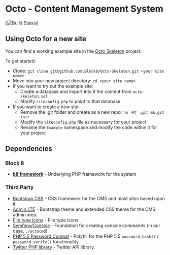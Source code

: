 # Octo - Content Management System
[![Build Status](http://ec2-52-10-26-150.us-west-2.compute.amazonaws.com/build-status/image/1)]

## Using Octo for a new site
You can find a working example site in the [Octo Skeleton](https://github.com/Block8/Octo-Skeleton) project.

To get started:

* Clone: `git clone git@github.com:Block8/Octo-Skeleton.git <your site name>`
* Move into your new project directory: `cd <your site name>`
* If you want to try out the example site:
  * Create a database and import into it the content from `octo-skeleton.sql`
  * Modify `siteconfig.php` to point to that database
* If you want to create a new site:
  * Remove the .git folder and create as a new repo: `rm -Rf .git && git init`
  * Modify the `siteconfig.php` file as necessary for your project
  * Rename the `Example` namespace and modify the code within it for your project

## Dependencies

### Block 8
* **[b8 framework](https://github.com/block8/b8framework)** - Underlying PHP framework for the system

### Third Party
* [Bootstrap CSS](http://getbootstrap.com/) - CSS framework for the CMS and most sites based upon it
* [Admin LTE](https://github.com/almasaeed2010/AdminLTE) - Bootstrap theme and extended CSS theme for the CMS admin area.
* [File type icons](http://treetog.deviantart.com/art/File-Type-Icons-199693041) - File type icons
* [Symfony/Console](https://github.com/symfony/console) - Foundation for creating console commands (in our case, `./octocmd`)
* [PHP 5.5 Password Compat](https://github.com/ircmaxell/password_compat) - Polyfill for the PHP 5.5 `password_hash()` / `password_verify()` functionality.
* [Twitter PHP library](https://github.com/dg/twitter-php) - Twitter API library.
